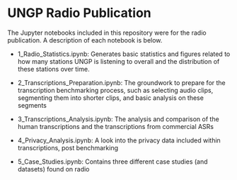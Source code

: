 # UNGP Radio Publication

The Jupyter notebooks included in this repository were for the radio publication. A description of each notebook is below.

* 1_Radio_Statistics.ipynb: Generates basic statistics and figures related to how many stations UNGP is listening to overall and the distribution of these stations over time.

* 2_Transcriptions_Preparation.ipynb: The groundwork to prepare for the transcription benchmarking process, such as selecting audio clips, segmenting them into shorter clips, and basic analysis on these segments

* 3_Transcriptions_Analysis.ipynb: The analysis and comparison of the human transcriptions and the transcriptions from commercial ASRs

* 4_Privacy_Analysis.ipynb: A look into the privacy data included within transcriptions, post benchmarking

* 5_Case_Studies.ipynb: Contains three different case studies (and datasets) found on radio